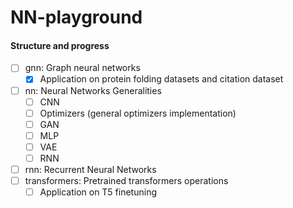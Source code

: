 # NN-playground

#### Structure and progress

- [ ] gnn: Graph neural networks
    - [x] Application on protein folding datasets and citation dataset
- [ ] nn: Neural Networks Generalities
    - [ ] CNN
    - [ ] Optimizers (general optimizers implementation)
    - [ ] GAN
    - [ ] MLP
    - [ ] VAE
    - [ ] RNN
- [ ] rnn:  Recurrent Neural Networks
- [ ] transformers: Pretrained transformers operations
    - [ ] Application on T5 finetuning
